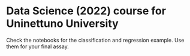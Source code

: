 # Data Science (2022) course for Uninettuno University

Check the notebooks for the classification and regression example. Use them for your final assay.
